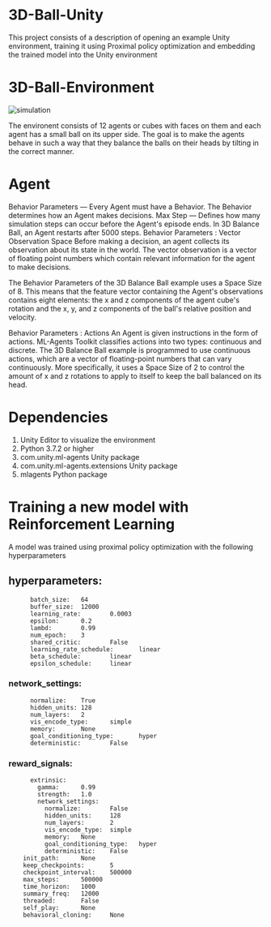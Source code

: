 # 3D-Ball-Unity

This project consists of a description of opening an example Unity environment, training it using Proximal policy optimization and embedding the trained model into the Unity environment

# 3D-Ball-Environment

![simulation](https://user-images.githubusercontent.com/116836999/216847145-71515ad7-ebdf-41f4-a7d2-4e0a5eabec55.png)

The environent consists of 12 agents or cubes with faces on them and each agent has a small ball on its upper side. The goal is to make the agents behave in such a way that they balance the balls on their heads by tilting in the correct manner.


# Agent

Behavior Parameters — Every Agent must have a Behavior. The Behavior determines how an Agent makes decisions.
Max Step — Defines how many simulation steps can occur before the Agent's episode ends. In 3D Balance Ball, an Agent restarts after 5000 steps.
Behavior Parameters : Vector Observation Space
Before making a decision, an agent collects its observation about its state in the world. The vector observation is a vector of floating point numbers which contain relevant information for the agent to make decisions.

The Behavior Parameters of the 3D Balance Ball example uses a Space Size of 8. This means that the feature vector containing the Agent's observations contains eight elements: the x and z components of the agent cube's rotation and the x, y, and z components of the ball's relative position and velocity.

Behavior Parameters : Actions
An Agent is given instructions in the form of actions. ML-Agents Toolkit classifies actions into two types: continuous and discrete. The 3D Balance Ball example is programmed to use continuous actions, which are a vector of floating-point numbers that can vary continuously. More specifically, it uses a Space Size of 2 to control the amount of x and z rotations to apply to itself to keep the ball balanced on its head.

# Dependencies

1. Unity Editor to visualize the environment
2. Python 3.7.2 or higher
3. com.unity.ml-agents Unity package
4. com.unity.ml-agents.extensions Unity package
5. mlagents Python package


# Training a new model with Reinforcement Learning

A model was trained using proximal policy optimization with the following hyperparameters


 ## hyperparameters:
          batch_size:   64 
          buffer_size:  12000
          learning_rate:        0.0003
          epsilon:      0.2
          lambd:        0.99
          num_epoch:    3
          shared_critic:        False
          learning_rate_schedule:       linear
          beta_schedule:        linear
          epsilon_schedule:     linear
### network_settings:
          normalize:    True
          hidden_units: 128
          num_layers:   2
          vis_encode_type:      simple
          memory:       None
          goal_conditioning_type:       hyper
          deterministic:        False
### reward_signals:
          extrinsic:
            gamma:      0.99
            strength:   1.0
            network_settings:
              normalize:        False
              hidden_units:     128
              num_layers:       2
              vis_encode_type:  simple
              memory:   None
              goal_conditioning_type:   hyper
              deterministic:    False
        init_path:      None
        keep_checkpoints:       5
        checkpoint_interval:    500000
        max_steps:      500000
        time_horizon:   1000
        summary_freq:   12000
        threaded:       False
        self_play:      None
        behavioral_cloning:     None
